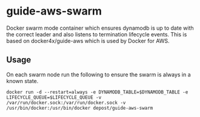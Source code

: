 # guide-aws-swarm
Docker swarm mode container which ensures dynamodb is up to date with the correct leader and also listens to termination lifecycle events.
This is based on docker4x/guide-aws which is used by Docker for AWS.

## Usage
On each swarm node run the following to ensure the swarm is always in a known state.
```
docker run -d --restart=always -e DYNAMODB_TABLE=$DYNAMODB_TABLE -e LIFECYCLE_QUEUE=$LIFECYCLE_QUEUE -v /var/run/docker.sock:/var/run/docker.sock -v /usr/bin/docker:/usr/bin/docker depost/guide-aws-swarm
```
